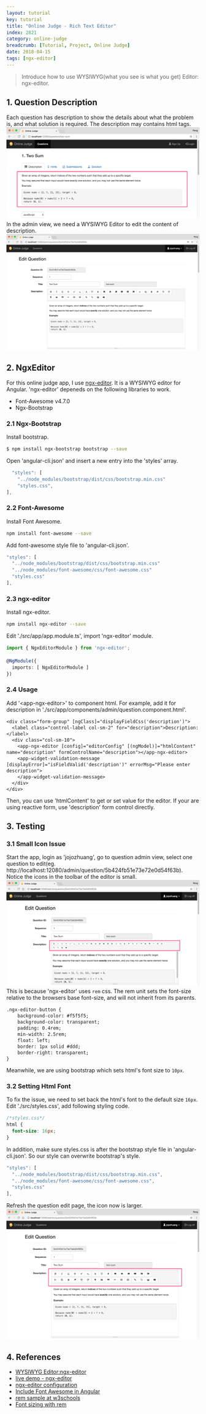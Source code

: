 ```yaml
---
layout: tutorial
key: tutorial
title: "Online Judge - Rich Text Editor"
index: 2821
category: online-judge
breadcrumb: [Tutorial, Project, Online Judge]
date: 2018-04-15
tags: [ngx-editor]
---
```


> Introduce how to use WYSIWYG(what you see is what you get) Editor: ngx-editor.

## 1. Question Description
Each question has description to show the details about what the problem is, and what solution is required. The description may contains html tags.
![image](/public/images/frontend/2821/question_desc.png)
In the admin view, we need a WYSIWYG Editor to edit the content of description.
![image](/public/images/frontend/2821/question_admin.png)

## 2. NgxEditor
For this online judge app, I use [ngx-editor](https://www.npmjs.com/package/ngx-editor). It is a WYSIWYG editor for Angular. 'ngx-editor' depeneds on the following libraries to work.
* Font-Awesome v4.7.0
* Ngx-Bootstrap

### 2.1 Ngx-Bootstrap
Install bootstrap.
```sh
$ npm install ngx-bootstrap bootstrap --save
```
Open 'angular-cli.json' and insert a new entry into the 'styles' array.
```javascript
  "styles": [
    "../node_modules/bootstrap/dist/css/bootstrap.min.css"
    "styles.css",
],
```
### 2.2 Font-Awesome
Install Font Awesome.
```sh
npm install font-awesome --save
```
Add font-awesome style file to 'angular-cli.json'.
```javascript
"styles": [
  "../node_modules/bootstrap/dist/css/bootstrap.min.css"
  "../node_modules/font-awesome/css/font-awesome.css"
  "styles.css"
],
```
### 2.3 ngx-editor
Install ngx-editor.
```sh
npm install ngx-editor --save
```
Edit './src/app/app.module.ts', import 'ngx-editor' module.
```typescript
import { NgxEditorModule } from 'ngx-editor';

@NgModule({
  imports: [ NgxEditorModule ]
})
```
### 2.4 Usage
Add '\<app-ngx-editor\>' to component html. For example, add it for description in './src/app/components/admin/question.component.html'.
```raw
<div class="form-group" [ngClass]="displayFieldCss('description')">
  <label class="control-label col-sm-2" for="description">Description:</label>
  <div class="col-sm-10">
    <app-ngx-editor [config]="editorConfig" [(ngModel)]="htmlContent" name="description" formControlName="description"></app-ngx-editor>
    <app-widget-validation-message [displayError]="isFieldValid('description')" errorMsg="Please enter description">
    </app-widget-validation-message>
  </div>
</div>
```
Then, you can use 'htmlContent' to get or set value for the editor. If your are using reactive form, use 'description' form control directly.

## 3. Testing
### 3.1 Small Icon Issue
Start the app, login as 'jojozhuang', go to question admin view, select one question to edit(eg. http://localhost:12080/admin/question/5b424fb51e73e72e0d54f63b). Notice the icons in the toolbar of the editor is small.
![image](/public/images/frontend/2821/small_icon.png)
This is because 'ngx-editor' uses `rem` css. The rem unit sets the font-size relative to the browsers base font-size, and will not inherit from its parents.
```raw
.ngx-editor-button {
    background-color: #f5f5f5;
    background-color: transparent;
    padding: 0.4rem;
    min-width: 2.5rem;
    float: left;
    border: 1px solid #ddd;
    border-right: transparent;
}
```
Meanwhile, we are using bootstrap which sets html's font size to `10px`.
### 3.2 Setting Html Font
To fix the issue, we need to set back the html's font to the default size `16px`. Edit './src/styles.css', add following styling code.
```css
/*styles.css*/
html {
  font-size: 16px;
}
```
In addition, make sure styles.css is after the bootstrap style file in 'angular-cli.json'. So our style can overwrite bootstrap's style.
```javascript
"styles": [
  "../node_modules/bootstrap/dist/css/bootstrap.min.css",
  "../node_modules/font-awesome/css/font-awesome.css",
  "styles.css"
],
```
Refresh the question edit page, the icon now is larger.
![image](/public/images/frontend/2821/large_icon.png)

## 4. References
* [WYSIWYG Editor:ngx-editor](https://github.com/Sibiraj-S/ngx-editor)
* [live demo - ngx-editor](https://ngx-editor.stackblitz.io/)
* [ngx-editor configuration](https://sibiraj-s.github.io/ngx-editor/additional-documentation/configuration.html)
* [Include Font Awesome in Angular](https://github.com/angular/angular-cli/blob/master/docs/documentation/stories/include-font-awesome.md)
* [rem sample at w3schools](https://www.w3schools.com/cssref/tryit.asp?filename=trycss_unit_rem)
* [Font sizing with rem](https://snook.ca/archives/html_and_css/font-size-with-rem)
